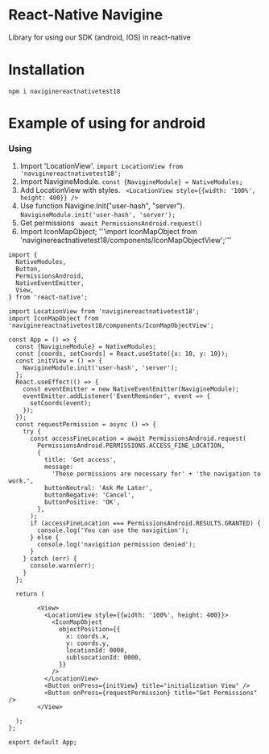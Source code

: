 

# React-Native Navigine
Library for using our SDK (android, IOS) in react-native
# Installation
```npm i naviginereactnativetest18```
# Example of using for android
### Using ###
1. Import 'LocationView'.
```import LocationView from 'naviginereactnativetest18';```
2. Import NavigineModule.
```const {NavigineModule} = NativeModules;```
3. Add LocationView with styles.
``` <LocationView style={{width: '100%', height: 400}} />```
4. Use function Navigine.Init("user-hash", "server").
```NavigineModule.init('user-hash', 'server');```
5. Get permissions
``` await PermissionsAndroid.request()```
6.  Import IconMapObject;
'''import IconMapObject from 'naviginereactnativetest18/components/IconMapObjectView';'''  

 
```import React from 'react';
import {
  NativeModules,
  Button,
  PermissionsAndroid,
  NativeEventEmitter,
  View,
} from 'react-native';

import LocationView from 'naviginereactnativetest18';
import IconMapObject from 'naviginereactnativetest18/components/IconMapObjectView';

const App = () => {
  const {NavigineModule} = NativeModules;
  const [coords, setCoords] = React.useState({x: 10, y: 10});
  const initView = () => {
    NavigineModule.init('user-hash', 'server');
  };
  React.useEffect(() => {
    const eventEmitter = new NativeEventEmitter(NavigineModule);
    eventEmitter.addListener('EventReminder', event => {
      setCoords(event);
    });
  });
  const requestPermission = async () => {
    try {
      const accessFineLocation = await PermissionsAndroid.request(
        PermissionsAndroid.PERMISSIONS.ACCESS_FINE_LOCATION,
        {
          title: 'Get access',
          message:
            'These permissions are necessary for' + 'the navigation to work.',
          buttonNeutral: 'Ask Me Later',
          buttonNegative: 'Cancel',
          buttonPositive: 'OK',
        },
      );
      if (accessFineLocation === PermissionsAndroid.RESULTS.GRANTED) {
        console.log('You can use the navigition');
      } else {
        console.log('navigition permission denied');
      }
    } catch (err) {
      console.warn(err);
    }
  };

  return (

        <View>
          <LocationView style={{width: '100%', height: 400}}>
            <IconMapObject
              objectPosition={{
                x: coords.x,
                y: coords.y,
                locationId: 0000,
                sublsocationId: 0000,
              }}
            />
          </LocationView>
          <Button onPress={initView} title="initialization View" />
          <Button onPress={requestPermission} title="Get Permissions" />
        </View>

  );
};

export default App;
